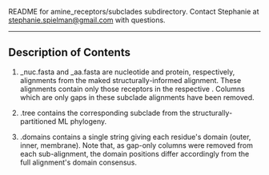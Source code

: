 README for amine_receptors/subclades subdirectory.
Contact Stephanie at stephanie.spielman@gmail.com with questions.

---


## Description of Contents

1. <subclade>_nuc.fasta and <subclade>_aa.fasta are nucleotide and protein, respectively, alignments from the maked structurally-informed alignment.
These alignments contain only those receptors in the respective <subclade>. Columns which are only gaps in these subclade alignments have been removed.

2. <subclade>.tree contains the corresponding subclade from the structurally-partitioned ML phylogeny.

3. <subclade>.domains contains a single string giving each residue's domain (outer, inner, membrane). Note that, as gap-only columns were removed from each sub-alignment, the domain positions differ accordingly from the full alignment's domain consensus. 
